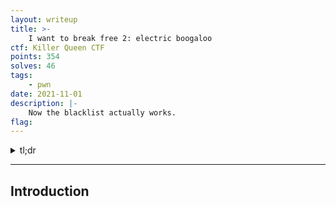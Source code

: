 ```yaml
---
layout: writeup
title: >-
    I want to break free 2: electric boogaloo
ctf: Killer Queen CTF
points: 354
solves: 46
tags: 
    - pwn
date: 2021-11-01
description: |-
    Now the blacklist actually works.
flag: 
---
```

<details>
    <summary>tl;dr</summary>
    
</details>

***

## Introduction


